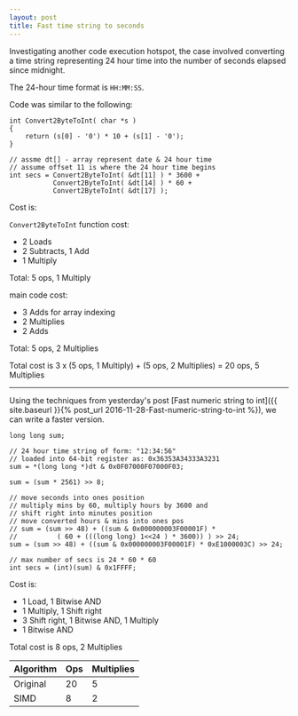 ```yaml
---
layout: post
title: Fast time string to seconds
---
```


Investigating another code execution hotspot, the case involved converting a time string representing 24 hour time into the number of seconds elapsed since midnight.

The 24-hour time format is `HH:MM:SS`.

Code was similar to the following:

```
int Convert2ByteToInt( char *s )
{
    return (s[0] - '0') * 10 + (s[1] - '0');
}

// assme dt[] - array represent date & 24 hour time
// assume offset 11 is where the 24 hour time begins
int secs = Convert2ByteToInt( &dt[11] ) * 3600 + 
           Convert2ByteToInt( &dt[14] ) * 60 + 
           Convert2ByteToInt( &dt[17] );
```

Cost is:

`Convert2ByteToInt` function cost:

- 2 Loads
- 2 Subtracts, 1 Add
- 1 Multiply

Total: 5 ops, 1 Multiply

main code cost:

- 3 Adds for array indexing
- 2 Multiplies
- 2 Adds
 
Total: 5 ops, 2 Multiplies
 
Total cost is 3 x (5 ops, 1 Multiply) + (5 ops, 2 Multiplies) = 20 ops, 5 Multiplies

----

Using the techniques from yesterday's post [Fast numeric string to int]({{ site.baseurl }}{% post_url 2016-11-28-Fast-numeric-string-to-int %}), we can write a faster version.

```
long long sum;

// 24 hour time string of form: "12:34:56"
// loaded into 64-bit register as: 0x36353A34333A3231
sum = *(long long *)dt & 0x0F07000F07000F03;

sum = (sum * 2561) >> 8;

// move seconds into ones position
// multiply mins by 60, multiply hours by 3600 and
// shift right into minutes position
// move converted hours & mins into ones pos
// sum = (sum >> 48) + ((sum & 0x000000003F00001F) * 
//          ( 60 + (((long long) 1<<24 ) * 3600)) ) >> 24;
sum = (sum >> 48) + ((sum & 0x000000003F00001F) * 0xE1000003C) >> 24;

// max number of secs is 24 * 60 * 60
int secs = (int)(sum) & 0x1FFFF;
```

Cost is:

- 1 Load, 1 Bitwise AND
- 1 Multiply, 1 Shift right
- 3 Shift right, 1 Bitwise AND, 1 Multiply
- 1 Bitwise AND

Total cost is 8 ops, 2 Multiplies

Algorithm     | Ops | Multiplies
--------------|-----|-----------
Original      | 20  |    5
SIMD          |  8  |    2

